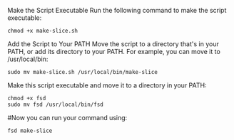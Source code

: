 Make the Script Executable
Run the following command to make the script executable:

    chmod +x make-slice.sh

Add the Script to Your PATH
Move the script to a directory that's in your PATH, or add its directory to your PATH. For example, you can move it to /usr/local/bin:

    sudo mv make-slice.sh /usr/local/bin/make-slice 

Make this script executable and move it to a directory in your PATH:

    chmod +x fsd 
    sudo mv fsd /usr/local/bin/fsd 

#Now you can run your command using:

    fsd make-slice 
